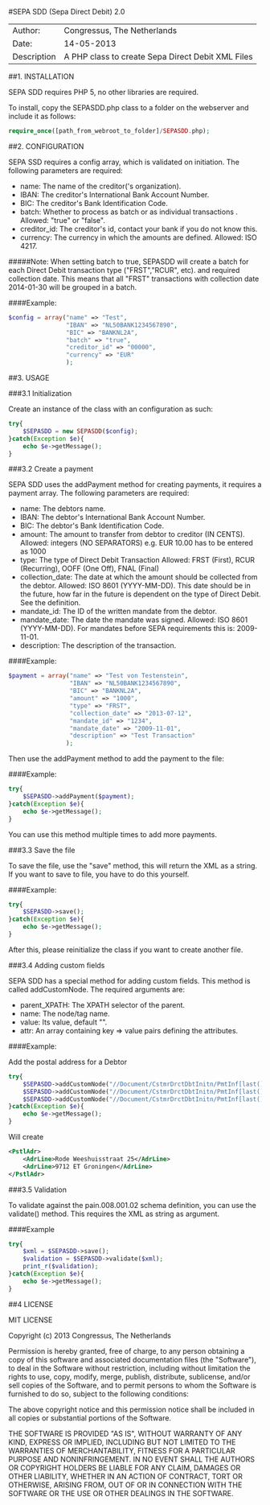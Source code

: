 #SEPA SDD (Sepa Direct Debit) 2.0

<table>
<tr><td>Author:</td><td>Congressus, The Netherlands</td></tr> 
<tr><td>Date:</td><td>14-05-2013</td></tr> 
<tr><td>Description</td><td>A PHP class to create Sepa Direct Debit XML Files</td></tr> 
</table>
##1. INSTALLATION

SEPA SDD requires PHP 5, no other libraries are required.

To install, copy the SEPASDD.php class to a folder on the webserver and include it as follows:

```php
require_once([path_from_webroot_to_folder]/SEPASDD.php);
```

##2. CONFIGURATION

SEPA SSD requires a config array, which is validated on initiation.
The following parameters are required:

- name:		    The name of the creditor('s organization).
- IBAN: 	    The creditor's International Bank Account Number.
- BIC:		    The creditor's Bank Identification Code.
- batch:	    Whether to process as batch or as individual transactions .
		        Allowed: "true" or "false".
- creditor_id:	The creditor's id, contact your bank if you do not know this.
- currency:	    The currency in which the amounts are defined. 
		    Allowed: ISO 4217.

#####Note:
When setting batch to true, SEPASDD will create a batch for each Direct Debit
transaction type ("FRST","RCUR", etc). and required collection date. This
means that all "FRST" transactions with collection date 2014-01-30 will be 
grouped in a batch.

####Example:

```php
$config = array("name" => "Test",
                "IBAN" => "NL50BANK1234567890",
                "BIC" => "BANKNL2A",
                "batch" => "true",
                "creditor_id" => "00000",
                "currency" => "EUR"
                );
```

##3. USAGE

###3.1 Initialization

Create an instance of the class with an configuration as such:

```php
try{
    $SEPASDD = new SEPASDD($config);
}catch(Exception $e){
    echo $e->getMessage();
}
```

###3.2 Create a payment

SEPA SDD uses the addPayment method for creating payments, it requires a payment array.
The following parameters are required:

- name:			    The debtors name.
- IBAN: 		    The debtor's International Bank Account Number.
- BIC:			    The debtor's Bank Identification Code.
- amount:		    The amount to transfer from debtor to creditor (IN CENTS).
			        Allowed: integers (NO SEPARATORS) e.g. EUR 10.00 has to be entered as 1000
- type:			    The type of Direct Debit Transaction
			        Allowed: FRST (First), RCUR (Recurring), OOFF (One Off), FNAL (Final)
- collection_date:  The date at which the amount should be collected from the debtor.
                    Allowed: ISO 8601 (YYYY-MM-DD). This date should be in the future, how far in
                             the future is dependent on the type of Direct Debit. See the definition.
- mandate_id:       The ID of the written mandate from the debtor.
- mandate_date:     The date the mandate was signed.
                    Allowed: ISO 8601 (YYYY-MM-DD). For mandates before SEPA requirements this is: 2009-11-01.
- description:      The description of the transaction.

####Example:

```php
$payment = array("name" => "Test von Testenstein",
                 "IBAN" => "NL50BANK1234567890",
                 "BIC" => "BANKNL2A",
                 "amount" => "1000",
                 "type" => "FRST",
                 "collection_date" => "2013-07-12",
                 "mandate_id" => "1234",
                 "mandate_date" => "2009-11-01",
                 "description" => "Test Transaction"
                );                
```

Then use the addPayment method to add the payment to the file:

####Example:

```php
try{
    $SEPASDD->addPayment($payment);
}catch(Exception $e){
    echo $e->getMessage();
}
```

You can use this method multiple times to add more payments.

###3.3 Save the file

To save the file, use the "save" method, this will return the XML as a string.
If you want to save to file, you have to do this yourself.

####Example:

```php
try{
    $SEPASDD->save();
}catch(Exception $e){
    echo $e->getMessage();
}
```

After this, please reinitialize the class if you want to create another file.

###3.4 Adding custom fields

SEPA SDD has a special method for adding custom fields. This method is called addCustomNode.
The required arguments are:

- parent_XPATH:     The XPATH selector of the parent.
- name:             The node/tag name.
- value:            Its value, default "".
- attr:             An array containing key => value pairs defining the attributes.

####Example:

Add the postal address for a Debtor

```php
try{
    $SEPASDD->addCustomNode("//Document/CstmrDrctDbtInitn/PmtInf[last()]/DrctDbtTxInf[last()]/Dbtr","PstlAdr");
    $SEPASDD->addCustomNode("//Document/CstmrDrctDbtInitn/PmtInf[last()]/DrctDbtTxInf[last()]/Dbtr/PstlAdr","AdrLine","Rode Weeshuisstraat 25");
    $SEPASDD->addCustomNode("//Document/CstmrDrctDbtInitn/PmtInf[last()]/DrctDbtTxInf[last()]/Dbtr/PstlAdr","AdrLine","9712 ET Groningen");
}catch(Exception $e){
    echo $e->getMessage();
}
```

Will create

```xml
<PstlAdr>
    <AdrLine>Rode Weeshuisstraat 25</AdrLine>
    <AdrLine>9712 ET Groningen</AdrLine>
</PstlAdr>
```

###3.5 Validation

To validate against the pain.008.001.02 schema definition, you can
use the validate() method. This requires the XML as string as argument.

####Example

```php
try{
    $xml = $SEPASDD->save();
    $validation = $SEPASDD->validate($xml);
    print_r($validation);
}catch(Exception $e){
    echo $e->getMessage();
}
```

##4 LICENSE

MIT LICENSE

 Copyright (c) 2013 Congressus, The Netherlands

 Permission is hereby granted, free of charge, to any person
 obtaining a copy of this software and associated documentation
 files (the "Software"), to deal in the Software without
 restriction, including without limitation the rights to use,
 copy, modify, merge, publish, distribute, sublicense, and/or sell
 copies of the Software, and to permit persons to whom the
 Software is furnished to do so, subject to the following
 conditions:

 The above copyright notice and this permission notice shall be
 included in all copies or substantial portions of the Software.

 THE SOFTWARE IS PROVIDED "AS IS", WITHOUT WARRANTY OF ANY KIND,
 EXPRESS OR IMPLIED, INCLUDING BUT NOT LIMITED TO THE WARRANTIES
 OF MERCHANTABILITY, FITNESS FOR A PARTICULAR PURPOSE AND
 NONINFRINGEMENT. IN NO EVENT SHALL THE AUTHORS OR COPYRIGHT
 HOLDERS BE LIABLE FOR ANY CLAIM, DAMAGES OR OTHER LIABILITY,
 WHETHER IN AN ACTION OF CONTRACT, TORT OR OTHERWISE, ARISING
 FROM, OUT OF OR IN CONNECTION WITH THE SOFTWARE OR THE USE OR
 OTHER DEALINGS IN THE SOFTWARE. 

